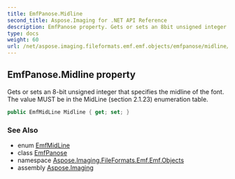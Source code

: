```yaml
---
title: EmfPanose.Midline
second_title: Aspose.Imaging for .NET API Reference
description: EmfPanose property. Gets or sets an 8bit unsigned integer that specifies the midline of the font. The value MUST be in the MidLine section 2.1.23 enumeration table
type: docs
weight: 60
url: /net/aspose.imaging.fileformats.emf.emf.objects/emfpanose/midline/
---
```

## EmfPanose.Midline property

Gets or sets an 8-bit unsigned integer that specifies the midline of the font. The value MUST be in the MidLine (section 2.1.23) enumeration table.

```csharp
public EmfMidLine Midline { get; set; }
```

### See Also

* enum [EmfMidLine](../../../aspose.imaging.fileformats.emf.emf.consts/emfmidline/)
* class [EmfPanose](../)
* namespace [Aspose.Imaging.FileFormats.Emf.Emf.Objects](../../emfpanose/)
* assembly [Aspose.Imaging](../../../)


